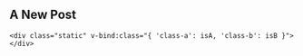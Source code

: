 ## A New Post

```
<div class="static" v-bind:class="{ 'class-a': isA, 'class-b': isB }"></div>
```
